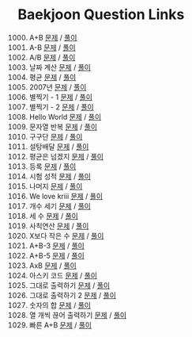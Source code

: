 # Baekjoon Question Links #

1000. A+B [문제](https://www.acmicpc.net/problem/1000) / [풀이](https://github.com/eter2/Algorithm/blob/master/baekjoon/C/1000.c)
1001. A-B [문제](https://www.acmicpc.net/problem/1001) / [풀이](https://github.com/eter2/Algorithm/blob/master/baekjoon/C/1001.c)
1008. A/B [문제](https://www.acmicpc.net/problem/1008) / [풀이](https://github.com/eter2/Algorithm/blob/master/baekjoon/C/1008.c)
1476. 날짜 계산 [문제](https://www.acmicpc.net/problem/1476) / [풀이](https://github.com/eter2/Algorithm/blob/master/baekjoon/C/1476.c)
1546. 평균 [문제](https://www.acmicpc.net/problem/1546) / [풀이](https://github.com/eter2/Algorithm/blob/master/baekjoon/C/1546.c)
1924. 2007년 [문제](https://www.acmicpc.net/problem/1924) / [풀이](https://github.com/eter2/Algorithm/blob/master/baekjoon/C/1924.c)
2438. 별찍기 - 1 [문제](https://www.acmicpc.net/problem/2438) / [풀이](https://github.com/eter2/Algorithm/blob/master/baekjoon/C/2438.c)
2439. 별찍기 - 2 [문제](https://www.acmicpc.net/problem/2439) / [풀이](https://github.com/eter2/Algorithm/blob/master/baekjoon/C/2439.c)
2557. Hello World [문제](https://www.acmicpc.net/problem/2557) / [풀이](https://github.com/eter2/Algorithm/blob/master/baekjoon/C/2557.c)
2675. 문자열 반복 [문제](https://www.acmicpc.net/problem/2675) / [풀이](https://github.com/eter2/Algorithm/blob/master/baekjoon/C/2675.c)
2739. 구구단 [문제](https://www.acmicpc.net/problem/2739) / [풀이](https://github.com/eter2/Algorithm/blob/master/baekjoon/C/2739.c)
2839. 설탕배달 [문제](https://www.acmicpc.net/problem/2839) / [풀이](https://github.com/eter2/Algorithm/blob/master/baekjoon/C/2839.c)
4344. 평균은 넘겠지 [문제](https://www.acmicpc.net/problem/4344) / [풀이](https://github.com/eter2/Algorithm/blob/master/baekjoon/C/4344.c)
7287. 등록 [문제](https://www.acmicpc.net/problem/7287) / [풀이](https://github.com/eter2/Algorithm/blob/master/baekjoon/C/7287.c)
9498. 시험 성적 [문제](https://www.acmicpc.net/problem/9498) / [풀이](https://github.com/eter2/Algorithm/blob/master/baekjoon/C/9498.c)
10430. 나머지 [문제](https://www.acmicpc.net/problem/10430) / [풀이](https://github.com/eter2/Algorithm/blob/master/baekjoon/C/10430.c)
10718. We love kriii [문제](https://www.acmicpc.net/problem/10718) / [풀이](https://github.com/eter2/Algorithm/blob/master/baekjoon/C/10718.c)
10807. 개수 세기 [문제](https://www.acmicpc.net/problem/10807) / [풀이](https://github.com/eter2/Algorithm/blob/master/baekjoon/C/10807.c)
10817. 세 수 [문제](https://www.acmicpc.net/problem/10817) / [풀이](https://github.com/eter2/Algorithm/blob/master/baekjoon/C/10817.c)
10869. 사칙연산 [문제](https://www.acmicpc.net/problem/10869) / [풀이](https://github.com/eter2/Algorithm/blob/master/baekjoon/C/10869.c)
10871. X보다 작은 수 [문제](https://www.acmicpc.net/problem/10871) / [풀이](https://github.com/eter2/Algorithm/blob/master/baekjoon/C/10871.c)
10950. A+B-3 [문제](https://www.acmicpc.net/problem/10950) / [풀이](https://github.com/eter2/Algorithm/blob/master/baekjoon/C/10950.c)
10952. A+B-5 [문제](https://www.acmicpc.net/problem/10952) / [풀이](https://github.com/eter2/Algorithm/blob/master/baekjoon/C/10952.c)
10998. AxB [문제](https://www.acmicpc.net/problem/10998) / [풀이](https://github.com/eter2/Algorithm/blob/master/baekjoon/C/10998.c)
11654. 아스키 코드 [문제](https://www.acmicpc.net/problem/11654) / [풀이](https://github.com/eter2/Algorithm/blob/master/baekjoon/C/11654.c)
11718. 그대로 출력하기 [문제](https://www.acmicpc.net/problem/11718) / [풀이](https://github.com/eter2/Algorithm/blob/master/baekjoon/C/11718.c)
11719. 그대로 출력하기 2 [문제](https://www.acmicpc.net/problem/11719) / [풀이](https://github.com/eter2/Algorithm/blob/master/baekjoon/C/11719.c)
11720. 숫자의 합 [문제](https://www.acmicpc.net/problem/11720) / [풀이](https://github.com/eter2/Algorithm/blob/master/baekjoon/C/11720.c)
11721. 열 개씩 끊어 출력하기 [문제](https://www.acmicpc.net/problem/11721) / [풀이](https://github.com/eter2/Algorithm/blob/master/baekjoon/C/11721.c)
15552. 빠른 A+B [문제](https://www.acmicpc.net/problem/15552) / [풀이](https://github.com/eter2/Algorithm/blob/master/baekjoon/C/15552.c)
